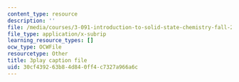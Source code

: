 ```yaml
---
content_type: resource
description: ''
file: /media/courses/3-091-introduction-to-solid-state-chemistry-fall-2018/30cf439263b84d840ff4c7327a966a6c_jP6-jBFCpNY.srt
file_type: application/x-subrip
learning_resource_types: []
ocw_type: OCWFile
resourcetype: Other
title: 3play caption file
uid: 30cf4392-63b8-4d84-0ff4-c7327a966a6c
---
```

